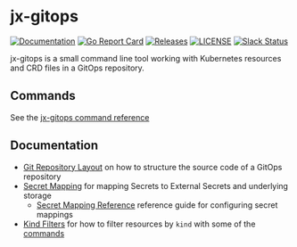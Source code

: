 # jx-gitops

[![Documentation](https://godoc.org/github.com/jenkins-x/jx-gitops?status.svg)](https://pkg.go.dev/mod/github.com/jenkins-x/jx-gitops)
[![Go Report Card](https://goreportcard.com/badge/github.com/jenkins-x/jx-gitops)](https://goreportcard.com/report/github.com/jenkins-x/jx-gitops)
[![Releases](https://img.shields.io/github/release-pre/jenkins-x/jx-gitops.svg)](https://github.com/jenkins-x/jx-gitops/releases)
[![LICENSE](https://img.shields.io/github/license/jenkins-x/jx-gitops.svg)](https://github.com/jenkins-x/jx-gitops/blob/master/LICENSE)
[![Slack Status](https://img.shields.io/badge/slack-join_chat-white.svg?logo=slack&style=social)](https://slack.k8s.io/)

jx-gitops is a small command line tool working with Kubernetes resources and CRD files in a GitOps repository.

## Commands

See the [jx-gitops command reference](docs/cmd/jx-gitops.md#see-also)

## Documentation

* [Git Repository Layout](docs/git_layout.md) on how to structure the source code of a GitOps repository
* [Secret Mapping](docs/secret_mapping.md) for mapping Secrets to External Secrets and underlying storage
    * [Secret Mapping Reference](docs/config.md) reference guide for configuring secret mappings
* [Kind Filters](docs/kind_filters.md) for how to filter resources by `kind` with some of the [commands](docs/cmd/jx-gitops.md)   

